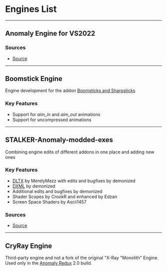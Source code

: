 # Engines List

___

## Anomaly Engine for VS2022

### Sources

- [Source](https://bitbucket.org/mrnuku/xray-monolith/src/master/)

___

## Boomstick Engine

Engine development for the addon [Boomsticks and Sharpsticks](https://www.moddb.com/mods/stalker-anomaly/addons/boomsticks-and-sharpsticks)

### Key Features

- Support for *aim_in* and *aim_out* animations
- Support for uncompressed animations

___

## STALKER-Anomaly-modded-exes

Combining engine edits of different addons in one place and adding new ones

### Key Features

- [DLTX](../addons/dltx.md) by MerelyMezz with edits and bugfixes by demonized
- [DXML](../addons/dxml.md) by demonized
- Additional edits and bugfixes by demonized
- Shader Scopes by CrookR and enhanced by Edzan
- Screen Space Shaders by Ascii1457

### Sources

- [Source](https://github.com/themrdemonized/STALKER-Anomaly-modded-exes)

___

## CryRay Engine

Third-party engine and not a fork of the original "X-Ray "Monolith" Engine. Used only in the [Anomaly Redux](https://discord.gg/runBC7WgZK) 2.0 build.
